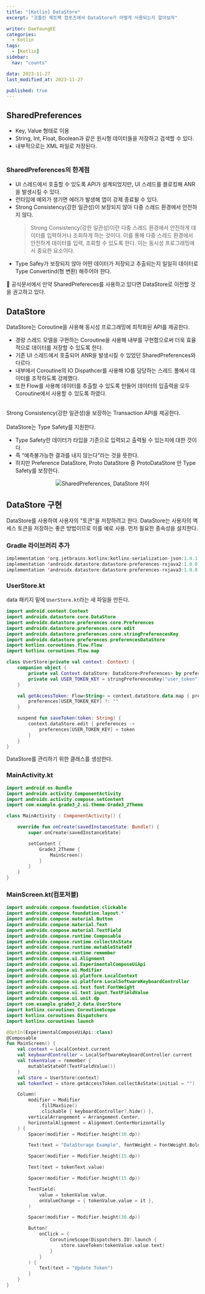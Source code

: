 ```yaml
---
title: "[Kotlin] DataStore"
excerpt: "코틀린 제트팩 컴포즈에서 DataStore가 어떻게 사용되는지 알아보자"

writer: DaeYoungEE
categories:
  - Kotlin
tags:
  - [Kotlin]
sidebar:
  nav: "counts"

data: 2023-11-27
last_modified_at: 2023-11-27

published: true
---
```


## SharedPreferences

- Key, Value 형태로 이용
- String, Int, Float, Boolean과 같은 원시형 데이터들을 저장하고 검색할 수 있다.
- 내부적으로는 XML 파일로 저장된다.  
  <br>

### SharedPreferences의 한계점

- UI 스레드에서 호출할 수 있도록 API가 설계되었지만, UI 스레드를 블로킹해 ANR을 발생시킬 수 있다.
- 런타임에 예외가 생기면 에러가 발생해 앱이 강제 종료될 수 있다.
- Strong Consistency(강한 일관성)이 보장되지 않아 다중 스레드 환경에서 안전하지 않다.
  > Strong Consistency(강한 일관성)이란 다중 스레드 환경에서 안전하게 데이터를 입력하거나 조회하게 하는 것이다. 이를 통해 다중 스레드 환경에서 안전하게 데이터를 입력, 조회할 수 있도록 한다. 이는 동시성 프로그래밍에서 중요한 요소이다.
- Type Safey가 보장되지 않아 어떤 데이터가 저장되고 추출되는지 일일히 데이터로 Type Convertind(형 변환) 해주어야 한다.

📌 공식문서에서 만약 SharedPrefereces를 사용하고 있다면 DataStore로 이전할 것을 권고하고 있다.

## DataStore

DataStore는 Coroutine을 사용해 동시성 프로그래밍에 최적화된 API를 제공한다.

- 경량 스레드 모델을 구현하는 Coroutine을 사용해 내부를 구현함으로써 더욱 효율적으로 데이터를 저장할 수 있도록 한다.
- 기존 UI 스레드에서 호출되어 ANR을 발생시킬 수 있었던 SharedPreferences와 다르다.
- 내부에서 Coroutine의 IO Dispathcer를 사용해 IO를 담당하는 스레드 풀에서 데이터를 조작하도록 강제했다.
- 또한 Flow를 사용해 데이터를 추출할 수 있도록 만들어 데이터의 입출력을 모두 Coroutine에서 사용할 수 있도록 하였다.  
  <br>

Strong Consistency(강한 일관성)을 보장하는 Transaction API를 제공한다.
<br>  
DataStore는 Type Safety를 지원한다.

- Type Safety란 데이터가 타입을 기준으로 입력되고 출력될 수 있는지에 대한 것이다.
- 즉 “예측불가능한 결과를 내지 않는다”라는 것을 뜻한다.
- 하지만 Preference DataStore, Proto DataStore 중 ProtoDataStore 만 Type Safety를 보장한다.

<div align="center">
  <img alt="SharedPreferences, DataStore 차이" src="https://github.com/DaeYoungee/DaeYoungee.github.io/assets/121485300/4f44a2bf-c45e-4106-b2f3-46ae3d6d0886">   
</div>

## DataStore 구현

DataStore를 사용하여 사용자의 "토큰"을 저장하려고 한다. DataStore는 사용자의 액세스 토큰을 저장하는 좋은 방법이므로 이를 예로 사용. 먼저 필요한 종속성을 설치한다.

### Gradle 라이브러리 추가

```kotlin
implementation 'org.jetbrains.kotlinx:kotlinx-serialization-json:1.4.1'
implementation 'androidx.datastore:datastore-preferences-rxjava2:1.0.0'
implementation 'androidx.datastore:datastore-preferences-rxjava3:1.0.0'
```

### UserStore.kt

data 패키지 밑에 `UserStore.kt`라는 새 파일을 만든다.

```kotlin
import android.content.Context
import androidx.datastore.core.DataStore
import androidx.datastore.preferences.core.Preferences
import androidx.datastore.preferences.core.edit
import androidx.datastore.preferences.core.stringPreferencesKey
import androidx.datastore.preferences.preferencesDataStore
import kotlinx.coroutines.flow.Flow
import kotlinx.coroutines.flow.map

class UserStore(private val context: Context) {
    companion object {
        private val Context.dataStore: DataStore<Preferences> by preferencesDataStore("userToken");
        private val USER_TOKEN_KEY = stringPreferencesKey("user_token")
    }

    val getAccessToken: Flow<String> = context.dataStore.data.map { preferences ->
        preferences[USER_TOKEN_KEY] ?: ""
    }

    suspend fun saveToken(token: String) {
        context.dataStore.edit { preferences ->
            preferences[USER_TOKEN_KEY] = token
        }
    }
}
```

DataStore를 관리하기 위한 클래스를 생성한다.

### MainActivity.kt

```kotlin
import android.os.Bundle
import androidx.activity.ComponentActivity
import androidx.activity.compose.setContent
import com.example.grade3_2.ui.theme.Grade3_2Theme

class MainActivity : ComponentActivity() {

    override fun onCreate(savedInstanceState: Bundle?) {
        super.onCreate(savedInstanceState)

        setContent {
            Grade3_2Theme {
                MainScreen()
            }
        }
    }
}
```

### MainScreen.kt(컴포저블)

```kotlin
import androidx.compose.foundation.clickable
import androidx.compose.foundation.layout.*
import androidx.compose.material.Button
import androidx.compose.material.Text
import androidx.compose.material.TextField
import androidx.compose.runtime.Composable
import androidx.compose.runtime.collectAsState
import androidx.compose.runtime.mutableStateOf
import androidx.compose.runtime.remember
import androidx.compose.ui.Alignment
import androidx.compose.ui.ExperimentalComposeUiApi
import androidx.compose.ui.Modifier
import androidx.compose.ui.platform.LocalContext
import androidx.compose.ui.platform.LocalSoftwareKeyboardController
import androidx.compose.ui.text.font.FontWeight
import androidx.compose.ui.text.input.TextFieldValue
import androidx.compose.ui.unit.dp
import com.example.grade3_2.data.UserStore
import kotlinx.coroutines.CoroutineScope
import kotlinx.coroutines.Dispatchers
import kotlinx.coroutines.launch

@OptIn(ExperimentalComposeUiApi::class)
@Composable
fun MainScreen() {
    val context = LocalContext.current
    val keyboardController = LocalSoftwareKeyboardController.current
    val tokenValue = remember {
        mutableStateOf(TextFieldValue())
    }
    val store = UserStore(context)
    val tokenText = store.getAccessToken.collectAsState(initial = "")

    Column(
        modifier = Modifier
            .fillMaxSize()
            .clickable { keyboardController?.hide() },
        verticalArrangement = Arrangement.Center,
        horizontalAlignment = Alignment.CenterHorizontally
    ) {
        Spacer(modifier = Modifier.height(30.dp))

        Text(text = "DataStorage Example", fontWeight = FontWeight.Bold)

        Spacer(modifier = Modifier.height(15.dp))

        Text(text = tokenText.value)

        Spacer(modifier = Modifier.height(15.dp))

        TextField(
            value = tokenValue.value,
            onValueChange = { tokenValue.value = it },
        )

        Spacer(modifier = Modifier.height(30.dp))

        Button(
            onClick = {
                CoroutineScope(Dispatchers.IO).launch {
                    store.saveToken(tokenValue.value.text)
                }
            }
        ) {
            Text(text = "Update Token")
        }
    }
}
```
